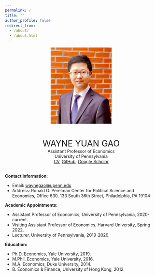 ```yaml
---
permalink: /
title: ""
author_profile: false
redirect_from: 
  - /about/
  - /about.html
---
```


<div style="text-align: center;">
  <img src="images/BrickLargeS.jpg" alt="Profile Image" style="width:40%;">
</div>
<p>&nbsp;</p>

<div style="text-align: center; font-size: 2em;">
  WAYNE YUAN GAO
</div>

<div style="text-align: center;">
  Assistant Professor of Economics<br>
  University of Pennsylvania<br>
</div>

<div style="text-align: center;">
  <a href="files/GaoWayne_CV250210.pdf">CV</a>,
  <a href="https://github.com/wayne-y-gao">GitHub</a>,
  <a href="https://scholar.google.com/citations?user=fjLSVhgAAAAJ">Google Scholar</a>
</div>

<br />

**Contact Information:** 
* Email: [waynegao@upenn.edu](mailto:waynegao@upenn.edu)
* Address: Ronald O. Perelman Center for Political Science and Economics, Office 630, 133 South 36th Street, Philadelphia, PA 19104



**Academic Appointments:**
* Assistant Professor of Economics, University of Pennsylvania, 2020-current.
* Visiting Assistant Professor of Economics, Harvard University, Spring 2022.
* Lecturer, University of Pennsylvania, 2019-2020.

**Education:**
* Ph.D. Economics, Yale University, 2019.​ 
* M.Phil. Economics, Yale University, 2016.
* M.A. Economics, Duke University, 2014.
* B. Economics & Finance, University of Hong Kong, 2012.
